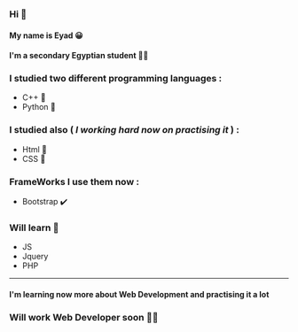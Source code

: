 ### Hi 👋

#### My name is Eyad  :grinning:

#### I'm a secondary Egyptian student :student:

### I studied two different programming languages :
- C++ :mechanical_leg:
- Python :snake:

### I studied also ( *I working hard now on practising it* ) :
- Html :memo:
- CSS :art:
 
### FrameWorks I use them now :
- Bootstrap :heavy_check_mark:

### Will learn :horse_racing:
- JS
- Jquery              
- PHP

-----
#### I'm learning now more about **Web Development** and practising it a lot
### Will work **Web Developer** soon  :man_technologist:
